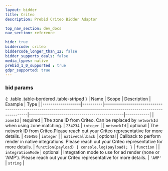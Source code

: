 ```yaml
---
layout: bidder
title: Criteo
description: Prebid Criteo Bidder Adaptor

top_nav_section: dev_docs
nav_section: reference

hide: true
biddercode: criteo
biddercode_longer_than_12: false
bidder_supports_deals: false
media_types: native
prebid_1_0_supported : true
gdpr_supported: true
---
```



### bid params

{: .table .table-bordered .table-striped }
| Name              | Scope    | Description                                                                                                          | Example                                       | Type       |
|-------------------|----------|----------------------------------------------------------------------------------------------------------------------|-----------------------------------------------|------------|
| `zoneId`          | required | The zone ID from Criteo. Can be replaced by `networkId` when using zone matching.                                    | `234234`                                      | `integer`  |
| `networkId`       | optional | The network ID from Criteo.Please reach out your Criteo representative for more details.                             | `456456`                                      | `integer`  |
| `nativeCallback`  | optional | Callback to perform render in native integrations. Please reach out your Criteo representative for more details.     | `function(payload) { console.log(payload); }` | `function` |
| `integrationMode` | optional | Integration mode to use for ad render (none or 'AMP'). Please reach out your Criteo representative for more details. | `'AMP'`                                       | `string`   |
